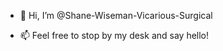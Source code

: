 - 👋 Hi, I’m @Shane-Wiseman-Vicarious-Surgical

- 📫 Feel free to stop by my desk and say hello!

<!---
Shane-Wiseman-Vicarious-Surgical/Shane-Wiseman-Vicarious-Surgical is a ✨ special ✨ repository because its `README.md` (this file) appears on your GitHub profile.
You can click the Preview link to take a look at your changes.
--->
